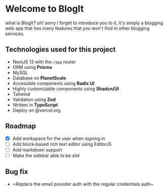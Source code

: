 # Welcome to BlogIt

what is BlogIt? oh! sorry I forget to introduce you to it, it's simply a blogging web app that has many features that you won't find in other blogging services.

## Technologies used for this project

- NextJS 13 with the `/app` router
- ORM using **Prisma**
- MySQL
- Database on **PlanetScale**
- Accessible components using **Radix UI**
- Highly customizable components using **Shadcn/UI**
- Tailwind
- Validation using **Zod**
- Written in **TypeScript**
- Deploy on @vercel.org

## Roadmap

- [x] Add workspace for the user when signing in
- [ ] Add block-based rich text editor using EditorJS
- [ ] Add markdown support
- [ ] Make the sidebar able to be slid

## Bug fix

- ~Replace the email provider auth with the regular credentials auth~
